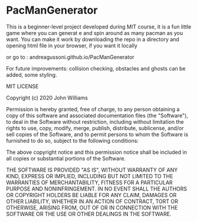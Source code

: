 # PacManGenerator

This is a beginner-level project developed during MIT course, it is a fun little game where you can generat e and spin around as many pacman as you want.
You can make it work by downloading the repo in a directory and opening html file in your browser, if you want it locally

or go to : andreagussoni.github.io/PacManGenerator

For future improvements: collision checking, obstacles and ghosts can be added, some styling.

MIT LICENSE

Copyright (c) 2020 John Williams

Permission is hereby granted, free of charge, to any person obtaining a copy
of this software and associated documentation files (the "Software"), to deal
in the Software without restriction, including without limitation the rights
to use, copy, modify, merge, publish, distribute, sublicense, and/or sell
copies of the Software, and to permit persons to whom the Software is
furnished to do so, subject to the following conditions:

The above copyright notice and this permission notice shall be included in all
copies or substantial portions of the Software.

THE SOFTWARE IS PROVIDED "AS IS", WITHOUT WARRANTY OF ANY KIND, EXPRESS OR
IMPLIED, INCLUDING BUT NOT LIMITED TO THE WARRANTIES OF MERCHANTABILITY,
FITNESS FOR A PARTICULAR PURPOSE AND NONINFRINGEMENT. IN NO EVENT SHALL THE
AUTHORS OR COPYRIGHT HOLDERS BE LIABLE FOR ANY CLAIM, DAMAGES OR OTHER
LIABILITY, WHETHER IN AN ACTION OF CONTRACT, TORT OR OTHERWISE, ARISING FROM,
OUT OF OR IN CONNECTION WITH THE SOFTWARE OR THE USE OR OTHER DEALINGS IN THE
SOFTWARE.
